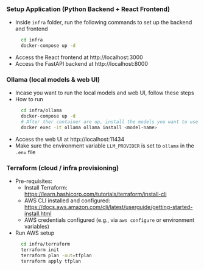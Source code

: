 ### Setup Application (Python Backend + React Frontend)
  - Inside `infra` folder, run the following commands to set up the backend and frontend
    ```sh
      cd infra
      docker-compose up -d
    ```
  - Access the React frontend at http://localhost:3000
  - Access the FastAPI backend at http://localhost:8000  

### Ollama (local models & web UI)
  - Incase you want to run the local models and web UI, follow these steps
  - How to run
    ```sh
      cd infra/ollama
      docker-compose up -d
      # After ther container are up, install the models you want to use
      docker exec -it ollama ollama install <model-name>
    ```
  - Access the web UI at http://localhost:11434
  - Make sure the environment variable `LLM_PROVIDER` is set to `ollama` in the `.env` file

### Terraform (cloud / infra provisioning)
 - Pre-requisites:
   - Install Terraform: https://learn.hashicorp.com/tutorials/terraform/install-cli
   - AWS CLI installed and configured: https://docs.aws.amazon.com/cli/latest/userguide/getting-started-install.html
   - AWS credentials configured (e.g., via `aws configure` or environment variables)
 - Run AWS setup
    ```sh
      cd infra/terraform
      terraform init
      terraform plan -out=tfplan
      terraform apply tfplan
    ```